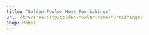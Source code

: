 ```yaml
---
title: "Golden-Fowler Home Furnishings"
url: /traverse-city/golden-fowler-home-furnishings/
shop: Möbel
---
```


